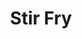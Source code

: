 ---
layout: recette
categories: [recettes]
hidden: true
lang: fr
sitemap: false
title: Stir Fry
type: sel
pour: pour 4 personnes
ingredients: 
  - nom: tofu
    qte: 400
    unite: gr
  - nom: oignon
    qte: 1
  - nom: ail
    qte: 5
    unite: gousses
  - nom: carottes
    qte: 4
  - nom: poivrons
    qte: 2
  - nom: brocoli
    qte: 1
  - nom: oeufs
    qte: 4
  - nom: sauce soja
    qte: 8
    unite: cuil. à soupe
  - nom: eau
    qte: 8
    unite: cuil. à soupe
  - nom: huile de sésame
    qte: 2
    unite: cuil. à soupe
  - nom: miel
    qte: 2
    unite: cuil. à soupe
  - nom: concentré de tomates
    qte: 2
    unite: cuil. à soupe
  - nom: Fécule de maïs
    qte: 4
    unite: cuil. à café
preconditions:
  - Émincer l'oignon et l'ail
  - Couper en julienne les carottes et les poivrons
  - Préparer le brocoli
etapes:
  - label: Préparation du tofu
    details: 
      - Presser le tofu avec du papier absorbant pour en extraire le jus
      - Couper le tofu en cubes de 3 cm
      - Placer au four pour 20 minutes à 180°C
  - label: Préparation de la sauce
    details:
      - Dissoudre la fécule de maïs dans l'eau
      - Mélanger la sauce soja, l'huile de sésame, le miel, le concentré de tomates et le mélange fécule de maïs - eau
  - label: Préparation
    details:
      - Dans un wok, faire revenir l'oignon et le poivron. Réserver
      - Faire sauter le brocoli et l'ail pendant 5 minutes. Réserver
      - Faire sauter les carottes. Réserver
      - Faire les oeufs brouillés. Réserver
      - Faire chauffer la sauce et ajouter le tofu
      - Tout mettre dans le wok, mélanger et servir
notes:
  - Les légumes doivent rester croquants
  - Ajouter du Tabasco dans la sauce pour la pimenter
  - Accompagner avec des nouilles ou du riz
---